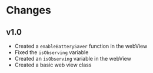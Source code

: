 # Changes

## v1.0
- Created a `enableBatterySaver` function in the webView
- Fixed the `isObserving` variable
- Created an `isObserving` variable in the webView
- Created a basic web view class
